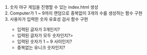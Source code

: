 <ol>
  <li>숫자 야구 게임을 진행할 수 있는 index.html 생성</li>
  <li>Computer가 1 ~ 9까지 랜덤으로 중복없이 3개의 수를 생성하는 함수 구현</li>
  <li>사용자가 입력한 숫자 유효성 검사 함수 구현</li>
    <ul>
      <li>입력된 글자가 3개인지?</li>
      <li>입력된 글자가 모두 숫자인지?></li>
      <li>입력된 숫자가 1 ~ 9 사이인지?</li> 
      <li>중복없는 유니크 숫자인지?</li>
    </ul>
</ol>
